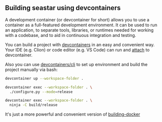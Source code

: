 ## Building seastar using devcontainers

A development container (or devcontainer for short) allows you to use a container as a full-featured development environment. It can be used to run an application, to separate tools, libraries, or runtimes needed for working with a codebase, and to aid in continuous integration and testing.

You can build a project with [devcontainers](https://containers.dev/) in an easy and convenient way.
Your IDE (e.g. Clion) or code editor (e.g. VS Code) can run and [attach](https://containers.dev/supporting) to devcontainer.

Also you can use [devcontainers/cli](https://github.com/devcontainers/cli) to set up environment and build the project manually via bash:

```bash
devcontainer up --workspace-folder .

devcontainer exec --workspace-folder . \
  ./configure.py --mode=release

devcontainer exec --workspace-folder . \
  ninja -C build/release
```

It's just a more powerful and convenient version of [building-docker](./building-docker.md)

